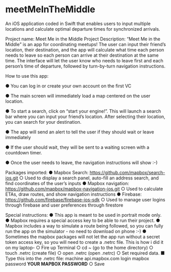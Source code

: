 # meetMeInTheMiddle
An iOS application coded in Swift that enables users to input multiple locations and calculate optimal departure times for synchronized arrivals.

Project name: Meet Me in the Middle
Project Description: “Meet Me in the Middle” is an app for coordinating meetups! The user can
input their friend’s location, their destination, and the app will calculate what time each person
needs to leave so each person can arrive at their destination at the same time. The interface will
let the user know who needs to leave first and each person’s time of departure, followed by
turn-by-turn navigation instructions.


How to use this app:


  ● You can log in or create your own account on the first VC

  
  ● The main screen will immediately load a map centered on the user location.

  
  ● To start a search, click on “start your engine!”. This will launch a search bar where you can input your friend’s location. After selecting their location, you can search for your destination.

  
  ● The app will send an alert to tell the user if they should wait or leave immediately

  
  ● If the user should wait, they will be sent to a waiting screen with a countdown timer.

  
  ● Once the user needs to leave, the navigation instructions will show :-)


Packages imported:
  ● Mapbox Search: https://github.com/mapbox/search-ios.git
    ○ Used to display a search panel, auto-fill an address search, and find coordinates of the user’s inputs
  ● Mapbox navigation: https://github.com/mapbox/mapbox-navigation-ios.git
    ○ Used to calculate ETAs, draw routes, and show navigation instructions
  ● Firebase: https://github.com/firebase/firebase-ios-sdk
    ○ Used to manage user logins through firebase and user preferences through firestore


Special instructions:
  ● This app is meant to be used in portrait mode only.
  ● Mapbox requires a special access key to be able to run their project.
  ● Mapbox includes a way to simulate a route being followed, so you can fully run the app on the simulator - no need to download on phone :-)
  ● Sometimes the mapbox packages will not let the app run without a secret token access key, so you will need to create a .netrc file. This is how i did it on my laptop-
    ○ Fire up Terminal
    ○ cd ~ (go to the home directory)
    ○ touch .netrc (create file)
    ○ open .netrc (open .netrc)
    ○ Set required data.
      ■ Type this into the .netrc file:
        machine api.mapbox.com
        login mapbox
        password **YOUR MAPBOX PASSWORD**
○ Save

